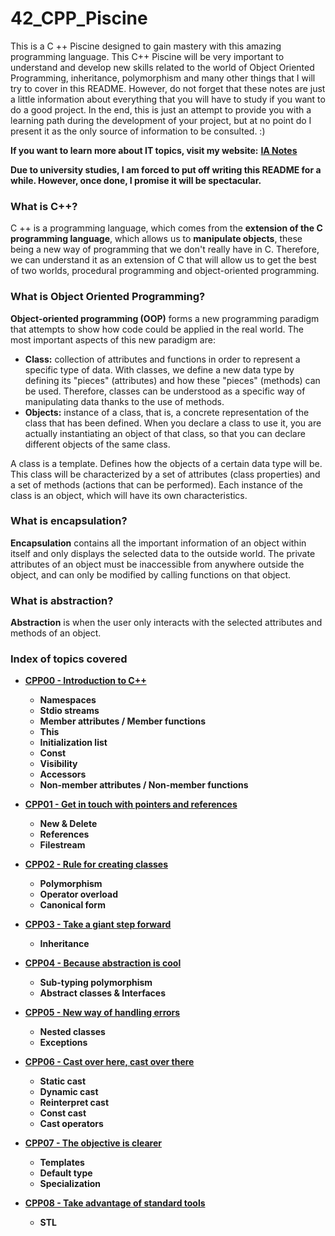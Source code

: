 # 42_CPP_Piscine
This is a C ++ Piscine designed to gain mastery with this amazing programming language. This C++ Piscine will be very important to understand and develop new skills
related to the world of Object Oriented Programming, inheritance, polymorphism and many other things that I will try to cover in this README. However, do not forget
that these notes are just a little information about everything that you will have to study if you want to do a good project. In the end, this is just an attempt to
provide you with a learning path during the development of your project, but at no point do I present it as the only source of information to be consulted. :)<br>

**If you want to learn more about IT topics, visit my website:** [**IA Notes**](https://ia-notes.com/)

**Due to university studies, I am forced to put off writing this README for a while. However, once done, I promise it will be spectacular.**

### What is C++?
C ++ is a programming language, which comes from the **extension of the C programming language**, which allows us to **manipulate objects**, these being a new way of programming that we don't really have in C. Therefore, we can understand it as an extension of C that will allow us to get the best of two worlds, procedural programming and object-oriented programming.

### What is Object Oriented Programming?
**Object-oriented programming (OOP)** forms a new programming paradigm that attempts to show how code could be applied in the real world. The most important aspects of this new paradigm are:
- **Class:** collection of attributes and functions in order to represent a specific type of data. With classes, we define a new data type by defining its "pieces" (attributes) and how these "pieces" (methods) can be used. Therefore, classes can be understood as a specific way of manipulating data thanks to the use of methods.
- **Objects:** instance of a class, that is, a concrete representation of the class that has been defined. When you declare a class to use it, you are actually instantiating an object of that class, so that you can declare different objects of the same class.

A class is a template. Defines how the objects of a certain data type will be. This class will be characterized by a set of attributes (class properties) and a set of methods (actions that can be performed). Each instance of the class is an object, which will have its own characteristics.

### What is encapsulation?
**Encapsulation** contains all the important information of an object within itself and only displays the selected data to the outside world. The private attributes of an object must be inaccessible from anywhere outside the object, and can only be modified by calling functions on that object.

### What is abstraction?
**Abstraction** is when the user only interacts with the selected attributes and methods of an object.

### Index of topics covered
- **[CPP00 - Introduction to C++](https://github.com/pgomez-a/42_CPP_Piscine/tree/master/cpp00)**
  - **Namespaces**
  - **Stdio streams**
  - **Member attributes / Member functions**
  - **This**
  - **Initialization list**
  - **Const**
  - **Visibility**
  - **Accessors**
  - **Non-member attributes / Non-member functions**

- **[CPP01 - Get in touch with pointers and references](https://github.com/pgomez-a/42_CPP_Piscine/tree/master/cpp01)**
  - **New & Delete** 
  - **References**
  - **Filestream**

- **[CPP02 - Rule for creating classes](https://github.com/pgomez-a/42_CPP_Piscine/tree/master/cpp02)**
  - **Polymorphism**
  - **Operator overload**
  - **Canonical form**

- **[CPP03 - Take a giant step forward](https://github.com/pgomez-a/42_CPP_Piscine/tree/master/cpp03)**
  - **Inheritance**

- **[CPP04 - Because abstraction is cool](https://github.com/pgomez-a/42_CPP_Piscine/tree/master/cpp04)**
  - **Sub-typing polymorphism**
  - **Abstract classes & Interfaces**

- **[CPP05 - New way of handling errors](https://github.com/pgomez-a/42_CPP_Piscine/tree/master/cpp05)**
  - **Nested classes**
  - **Exceptions**

- **[CPP06 - Cast over here, cast over there](https://github.com/pgomez-a/42_CPP_Piscine/tree/master/cpp06)**
  - **Static cast**
  - **Dynamic cast**
  - **Reinterpret cast**
  - **Const cast**
  - **Cast operators**

- **[CPP07 - The objective is clearer](https://github.com/pgomez-a/42_CPP_Piscine/tree/master/cpp07)**
  - **Templates**
  - **Default type**
  - **Specialization**

- **[CPP08 - Take advantage of standard tools](https://github.com/pgomez-a/42_CPP_Piscine/tree/master/cpp08)**
  - **STL**

